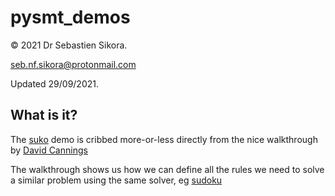 # pysmt_demos

© 2021 Dr Sebastien Sikora.

[seb.nf.sikora@protonmail.com](mailto:seb.nf.sikora@protonmail.com)

Updated 29/09/2021.

What is it?
---------------------------

The [suko](https://github.com/sebsikora/pysmt_demos/blob/main/suko_solved.py) demo is cribbed more-or-less directly from the nice walkthrough by [David Cannings](https://edeca.net/post/2017-06-03-solving-suko-with-pysmt/)

The walkthrough shows us how we can define all the rules we need to solve a similar problem using the same solver, eg [sudoku](https://github.com/sebsikora/pysmt_demos/blob/main/sudoku_solved.py)

